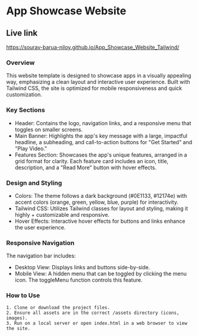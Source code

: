 
# App Showcase Website

## Live link
https://sourav-barua-niloy.github.io/App_Showcase_Website_Tailwind/


### Overview

This website template is designed to showcase apps in a visually appealing way, emphasizing a clean layout and interactive user experience. Built with Tailwind CSS, the site is optimized for mobile responsiveness and quick customization.

### Key Sections
+ Header: Contains the logo, navigation links, and a responsive menu that toggles on smaller screens.
+ Main Banner: Highlights the app's key message with a large, impactful headline, a subheading, and call-to-action buttons for "Get Started" and "Play Video."
+ Features Section: Showcases the app's unique features, arranged in a grid format for clarity. Each feature card includes an icon, title, description, and a "Read More" button with hover effects.

### Design and Styling
+ Colors: The theme follows a dark background (#0E1133, #12174e) with accent colors (orange, green, yellow, blue, purple) for interactivity.
+ Tailwind CSS: Utilizes Tailwind classes for layout and styling, making it highly + customizable and responsive.
+ Hover Effects: Interactive hover effects for buttons and links enhance the user experience.

### Responsive Navigation
The navigation bar includes:

+ Desktop View: Displays links and buttons side-by-side.
+ Mobile View: A hidden menu that can be toggled by clicking the menu icon. The toggleMenu function controls this feature.

### How to Use
    1. Clone or download the project files.
    2. Ensure all assets are in the correct /assets directory (icons, images).
    3. Run on a local server or open index.html in a web browser to view the site.

